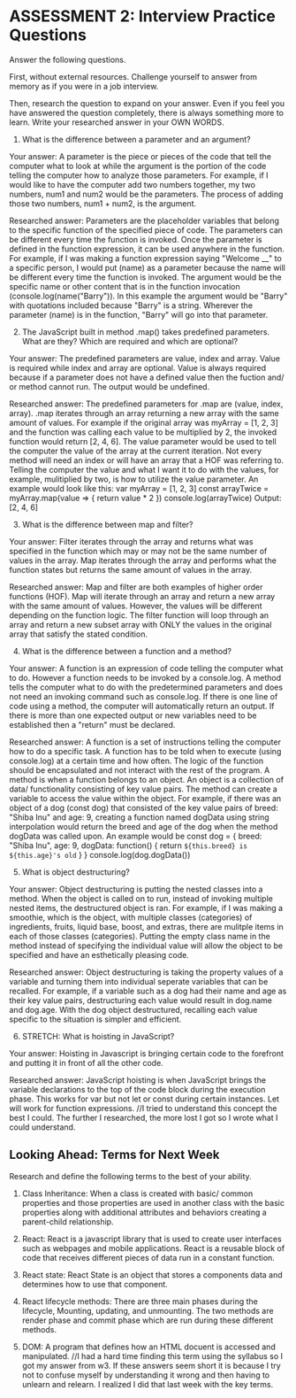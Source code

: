 # ASSESSMENT 2: Interview Practice Questions

Answer the following questions.

First, without external resources. Challenge yourself to answer from memory as if you were in a job interview.

Then, research the question to expand on your answer. Even if you feel you have answered the question completely, there is always something more to learn. Write your researched answer in your OWN WORDS.

1. What is the difference between a parameter and an argument?

  Your answer: A parameter is the piece or pieces of the code that tell the computer what to look at while the argument is the portion of the code telling the computer how to analyze those parameters. For example, if I would like to have the computer add two numbers together, my two numbers, num1 and num2 would be the parameters. The process of adding those two numbers, num1 + num2, is the argument. 

  Researched answer: Parameters are the placeholder variables that belong to the specific function of the specified piece of code. The parameters can be different every time the function is invoked. Once the parameter is defined in the function expression, it can be used anywhere in the function. For example, if I was making a function expression saying "Welcome __" to a specific person, I would put (name) as a parameter because the name will be different every time the function is invoked. The argument would be the specific name or other content that is in the function invocation (console.log(name("Barry")). In this example the argument would be "Barry" with quotations included because "Barry" is a string. Wherever the parameter (name) is in the function, "Barry" will go into that parameter. 



2. The JavaScript built in method .map() takes predefined parameters. What are they? Which are required and which are optional?

  Your answer: The predefined parameters are value, index and array. Value is required while index and array are optional. Value is always required because if a parameter does not have a defined value then the fuction and/ or method cannot run. The output would be undefined. 

  Researched answer: The predefined parameters for .map are (value, index, array). .map iterates through an array returning a new array with the same amount of values. For example if the original array was myArray = [1, 2, 3] and the function was calling each value to be multiplied by 2, the invoked function would return [2, 4, 6]. The value parameter would be used to tell the computer the value of the array at the current iteration. Not every method will need an index or will have an array that a HOF was referring to. 
    Telling the computer the value and what I want it to do with the values, for example, mulitiplied by two, is how to utilize the value parameter. An example would look like this: 
    var myArray = [1, 2, 3] 
    const arrayTwice = myArray.map(value => {
      return value * 2
      })
      console.log(arrayTwice)
    Output: [2, 4, 6]


3. What is the difference between map and filter?

  Your answer: Filter iterates through the array and returns what was specified in the function which may or may not be the same number of values in the array. Map iterates through the array and performs what the function states but returns the same amount of values in the array. 

  Researched answer: Map and filter are both examples of higher order functions (HOF). Map will iterate through an array and return a new array with the same amount of values. However, the values will be different depending on the function logic. The filter function will loop through an array and return a new subset array with ONLY the values in the original array that satisfy the stated condition. 



4. What is the difference between a function and a method?

  Your answer: A function is an expression of code telling the computer what to do. However a function needs to be invoked by a console.log. A method tells the computer what to do with the predetermined parameters and does not need an invoking command such as console.log. If there is one line of code using a method, the computer will automatically return an output. If there is more than one expected output or new variables need to be established then a "return" must be declared. 

  Researched answer: A function is a set of instructions telling the computer how to do a specific task. A function has to be told when to execute (using console.log) at a certain time and how often. The logic of the function should be encapsulated and not interact with the rest of the program. A method is when a function belongs to an object.  An object is a collection of data/ functionality consisting of key value pairs. The method can create a variable to access the value within the object. For example, if there was an object of a dog (const dog) that consisted of the key value pairs of breed: "Shiba Inu" and age: 9, creating a function named dogData using string interpolation would return the breed and age of the dog when the method dogData was called upon. An example would be 
  const dog = {
    breed: "Shiba Inu",
    age: 9,
    dogData: function() {
      return `${this.breed} is ${this.age}'s old`
    }
  }
  console.log(dog.dogData())
   



5. What is object destructuring?

  Your answer: Object destructuring is putting the nested classes into a method. When the object is called on to run, instead of invoking multiple nested items, the destructured object is ran. For example, if I was making a smoothie, which is the object, with multiple classes (categories) of ingredients, fruits, liquid base, boost, and extras, there are mulitple items in each of those classes (categories). Putting the empty class name in the method instead of specifying the individual value will allow the object to be specified and have an esthetically pleasing code.  

  Researched answer: Object destructuring is taking the property values of a variable and turning them into individual seperate variables that can be recalled. For example, if a variable such as a dog had their name and age as their key value pairs, destructuring each value would result in dog.name and dog.age. With the dog object destructured, recalling each value specific to the situation is simpler and efficient. 
   


6. STRETCH: What is hoisting in JavaScript?

  Your answer: Hoisting in Javascript is bringing certain code to the forefront and putting it in front of all the other code. 

  Researched answer: JavaScript hoisting is when JavaScript brings the variable declarations to the top of the code block during the execution phase. This works for var but not let or const during certain instances. Let will work for function expressions.
  //I tried to understand this concept the best I could. The further I researched, the more lost I got so I wrote what I could understand.   



## Looking Ahead: Terms for Next Week

Research and define the following terms to the best of your ability.

1. Class Inheritance: When a class is created with basic/ common properties and those properties are used in another class with the basic properties along with additional attributes and behaviors creating a parent-child relationship. 

2. React: React is a javascript library that is used to create user interfaces such as webpages and mobile applications. React is a reusable block of code that receives different pieces of data run in a constant function. 

3. React state: React State is an object that stores a components data and determines how to use that component. 

4. React lifecycle methods: There are three main phases during the lifecycle, Mounting, updating, and unmounting. The two methods are render phase and commit phase which are run during these different methods. 

5. DOM: A program that defines how an HTML docuent is accessed and manipulated. 
  //I had a hard time finding this term using the syllabus so I got my answer from w3. If these answers seem short it is because I try not to confuse myself by understanding it wrong and then having to unlearn and relearn. I realized I did that last week with the key terms. 
